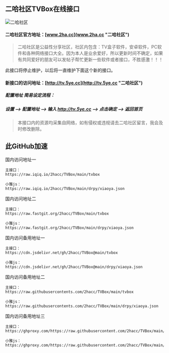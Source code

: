 ## 二哈社区TVBox在线接口
![二哈社区](https://www.2ha.cc/template/quater_6_flyme/src/logo.png "2ha.cc")

#### 二哈社区官方地址：[www.2ha.cc](www.2ha.cc "二哈社区")
> 二哈社区是公益性分享社区，社区内包含：TV盒子软件，安卓软件，PC软件和各种网络接口大全。因为本人是业余爱好，所以更新时间不确定，如果有共同爱好的朋友可以发帖子帮忙更新一些软件或者接口，不胜感激！！！

此接口将停止维护，以后将一直维护下面这个新的接口。  
#### 新接口的访问地址：[http://tv.5ye.cc](http://tv.5ye.cc "二哈社区")
##### 配置地址 简易设定流程：
##### 设置 -->  配置地址 --> 输入 http://tv.5ye.cc --> 点击确定 --> 返回首页  
> 本接口内的资源均采集自网络，如有侵权或违规请去二哈社区留言，我会及时修改删除。

## 此GitHub加速
国内访问地址一
```
主接口：
https://raw.iqiq.io/2hacc/TVBox/main/tvbox

小雅js：
https://raw.iqiq.io/2hacc/TVBox/main/drpy/xiaoya.json
```
国内访问地址二
```
主接口：
https://raw.fastgit.org/2hacc/TVBox/main/tvbox

小雅js：
https://raw.fastgit.org/2hacc/TVBox/main/drpy/xiaoya.json
```
国内访问备用地址一
```
主接口：
https://cdn.jsdelivr.net/gh/2hacc/TVBox@main/tvbox

小雅js：
https://cdn.jsdelivr.net/gh/2hacc/TVBox@main/drpy/xiaoya.json
```
国内访问备用地址二
```
主接口：
https://raw.githubusercontents.com/2hacc/TVBox/main/tvbox

小雅js：
https://raw.githubusercontents.com/2hacc/TVBox/main/drpy/xiaoya.json
```
国内访问备用地址三
```
主接口：
https://ghproxy.com/https://raw.githubusercontent.com/2hacc/TVBox/main/tvbox

小雅js：
https://ghproxy.com/https://raw.githubusercontent.com/2hacc/TVBox/main/drpy/xiaoya.json
```
